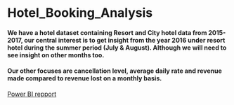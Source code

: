 # Hotel_Booking_Analysis

#### We have a hotel dataset containing Resort and City hotel data from 2015-2017, our central interest is to get insight from the year 2016 under resort hotel during the summer period (July  & August). Although we will need to see insight on other months too.
#### Our other focuses are cancellation level, average daily rate and revenue made compared to revenue lost on a monthly basis.

[Power BI repport](https://app.powerbi.com/reportEmbed?reportId=e40a127b-9877-426a-9cf9-14db8170f91b&autoAuth=true&ctid=1158e2d5-dc24-41ad-abce-62841076dbde)
